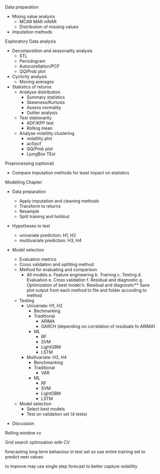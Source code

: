 Data preparation
- Mising value analysis
  - MCAR MAR mNAR
  - Distribution of missing values
- Imputation methods


Exploratory Data analysis
- Decomposition and seasonality analysis
  - STL
  - Periodogram
  - Autocorellation/PCF
  - QQ/Prob plot
- Cyclicity analysis
    - Moving averages
- Statistics of returns
  - Anlalyse distribution
    - Summary statistics
    - Skewness/Kurtosis
    - Assess normality
    - Outlier analysis
  - Test stationarity
    - ADF/KPP test
    - Rolling mean
  - Analyse volatility clustering
    - volatility plot
    - acf/pcf
    - QQ/Prob plot
    - LjungBox TEst

Preprocessing (optional)
  - Compare imputation methods for least impact on statistics


Modelling Chapter
- Data preparation
  - Apply imputation and cleaning methods
  - Transform to returns
  - Resample
  - Split training and holdout
- Hypotheses to test
  - univariate prediction: H1, H2
  - mulitivariate prediction: H3, H4

- Model selection
  - Evaluation metrics
  - Cross validation and splitting method
  - Method for evaluating and comparison
    - All models
        a. Feature engineering 
        b. Training
        c. Testing
        d. Evaluation
        e. Cross validation
        f. Residual and diagnostic
    g. Optimization of best model
    h. Residual and diagnostic** Save plot output from each method to file and folder according to method
  - Testing
    - Univariate: H1, H2
      - Bechmarking
      - Traditional
        - ARIMA
        - GARCH (depending on correlation of residuals fo ARIMA)
      - ML
        - RF
        - SVM
        - LightGBM
        - LSTM
    - Multivariate: H3, H4 
      - Benchmarking
      - Traditional 
        - VAR
      - ML
        - RF
        - SVM
        - LightGBM
        - LSTM   
  - Model selection
    - Select best models  
    - Test on validation set (4 tests)
- Discussion





Rolling window cv

Grid search optimsation with CV



forecasting long term behaviour in test set 
so use entire training set to predict next values

to improve may use single step forecast to better capture volatility